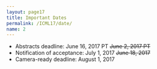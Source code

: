 ```yaml
---
layout: page17
title: Important Dates
permalink: /ICML17/date/
name: 2
---
```

* Abstracts deadline: June 16, 2017  PT ~~June 2, 2017  PT~~
* Notification of acceptance: July 1, 2017 ~~June 18, 2017~~
* Camera-ready deadline:  August 1, 2017 

